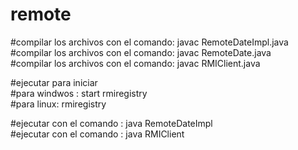 # remote <br/>

#compilar los archivos con el comando: javac RemoteDateImpl.java <br/>
#compilar los archivos con el comando: javac RemoteDate.java <br/>
#compilar los archivos con el comando: javac RMIClient.java <br/>

#ejecutar para iniciar <br/>
#para windwos : start rmiregistry <br/>
#para linux: rmiregistry <br/>

#ejecutar con el comando : java RemoteDateImpl <br/>
#ejecutar con el comando : java RMIClient <br/>
